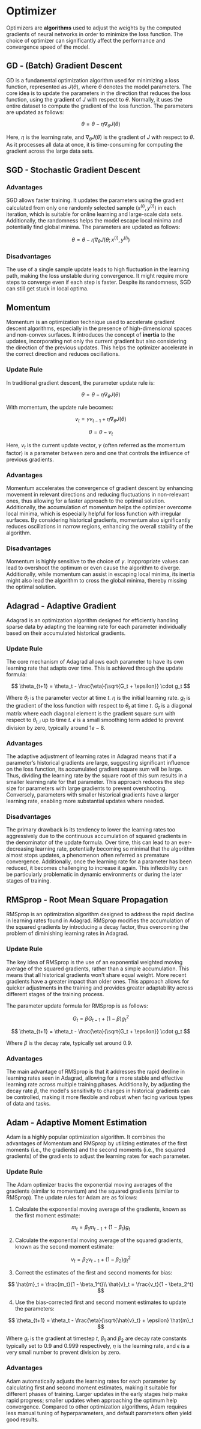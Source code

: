 # Optimizer

Optimizers are **algorithms** used to adjust the weights by the computed gradients of neural networks in order to minimize the loss function. The choice of optimizer can significantly affect the performance and convergence speed of the model.

## GD - (Batch) Gradient Descent

GD is a fundamental optimization algorithm used for minimizing a loss function, represented as $J(\theta)$, where $\theta$ denotes the model parameters. The core idea is to update the parameters in the direction that reduces the loss function, using the gradient of $J$ with respect to $\theta$. Normally, it uses the entire dataset to compute the gradient of the loss function. The parameters are updated as follows:

$$
\theta = \theta - \eta \nabla_\theta J(\theta)
$$

Here, $\eta$ is the learning rate, and $\nabla_\theta J(\theta)$ is the gradient of $J$ with respect to $\theta$. As it processes all data at once, it is time-consuming for computing the gradient across the large data sets.

## SGD - Stochastic Gradient Descent

### Advantages

SGD allows faster training. It updates the parameters using the gradient calculated from only one randomly selected sample $(x^{(i)}, y^{(i)})$ in each iteration, which is suitable for online learning and large-scale data sets. Additionally, the randomness helps the model escape local minima and potentially find global minima. The parameters are updated as follows:

$$
\theta = \theta - \eta \nabla_\theta J(\theta; x^{(i)}, y^{(i)})
$$

### Disadvantages

The use of a single sample update leads to high fluctuation in the learning path, making the loss unstable during convergence. It might require more steps to converge even if each step is faster. Despite its randomness, SGD can still get stuck in local optima.

## Momentum

Momentum is an optimization technique used to accelerate gradient descent algorithms, especially in the presence of high-dimensional spaces and non-convex surfaces. It introduces the concept of **inertia** to the updates, incorporating not only the current gradient but also considering the direction of the previous updates. This helps the optimizer accelerate in the correct direction and reduces oscillations.

### Update Rule

In traditional gradient descent, the parameter update rule is:

$$
\theta = \theta - \eta \nabla_\theta J(\theta)
$$

With momentum, the update rule becomes:

$$
v_t = \gamma v_{t-1} + \eta \nabla_\theta J(\theta)
$$

$$
\theta = \theta - v_t
$$

Here, $v_t$ is the current update vector, $\gamma$ (often referred as the momentum factor) is a parameter between zero and one that controls the influence of previous gradients.

### Advantages

Momentum accelerates the convergence of gradient descent by enhancing movement in relevant directions and reducing fluctuations in non-relevant ones, thus allowing for a faster approach to the optimal solution. Additionally, the accumulation of momentum helps the optimizer overcome local minima, which is especially helpful for loss function with irregular surfaces. By considering historical gradients, momentum also significantly reduces oscillations in narrow regions, enhancing the overall stability of the algorithm.

### Disadvantages

Momentum is highly sensitive to the choice of $\gamma$. Inappropriate values can lead to overshoot the optimum or even cause the algorithm to diverge. Additionally, while momentum can assist in escaping local minima, its inertia might also lead the algorithm to cross the global minima, thereby missing the optimal solution.

## Adagrad - Adaptive Gradient

Adagrad is an optimization algorithm designed for efficiently handling sparse data by adapting the learning rate for each parameter individually based on their accumulated historical gradients. 

### Update Rule

The core mechanism of Adagrad allows each parameter to have its own learning rate that adapts over time. This is achieved through the update formula:

$$
\theta_{t+1} = \theta_t - \frac{\eta}{\sqrt{G_t + \epsilon}} \cdot g_t
$$

Where $\theta_t$ is the parameter vector at time $t$. $\eta$ is the initial learning rate. $g_t$ is the gradient of the loss function with respect to $\theta_t$ at time $t$. $G_t$ is a diagonal matrix where each diagonal element is the gradient square sum with respect to $\theta_{t,i}$ up to time $t$. $\epsilon$ is a small smoothing term added to prevent division by zero, typically around $1e-8$.

### Advantages

The adaptive adjustment of learning rates in Adagrad means that if a parameter’s historical gradients are large, suggesting significant influence on the loss function, its accumulated gradient square sum will be large. Thus, dividing the learning rate by the square root of this sum results in a smaller learning rate for that parameter. This approach reduces the step size for parameters with large gradients to prevent overshooting. Conversely, parameters with smaller historical gradients have a larger learning rate, enabling more substantial updates where needed. 

### Disadvantages

The primary drawback is its tendency to lower the learning rates too aggressively due to the continuous accumulation of squared gradients in the denominator of the update formula. Over time, this can lead to an ever-decreasing learning rate, potentially becoming so minimal that the algorithm almost stops updates, a phenomenon often referred as premature convergence. Additionally, once the learning rate for a parameter has been reduced, it becomes challenging to increase it again. This inflexibility can be particularly problematic in dynamic environments or during the later stages of training.

## RMSprop - Root Mean Square Propagation

RMSprop is an optimization algorithm designed to address the rapid decline in learning rates found in Adagrad. RMSprop modifies the accumulation of the squared gradients by introducing a decay factor, thus overcoming the problem of diminishing learning rates in Adagrad.

### Update Rule

The key idea of RMSprop is the use of an exponential weighted moving average of the squared gradients, rather than a simple accumulation. This means that all historical gradients won't share equal weight. More recent gradients have a greater impact than older ones. This approach allows for quicker adjustments in the training and provides greater adaptability across different stages of the training process.

The parameter update formula for RMSprop is as follows:

$$
G_t = \beta G_{t-1} + (1 - \beta)g_t^2
$$

$$
\theta_{t+1} = \theta_t - \frac{\eta}{\sqrt{G_t + \epsilon}} \cdot g_t
$$

Where $\beta$ is the decay rate, typically set around 0.9.

### Advantages

The main advantage of RMSprop is that it addresses the rapid decline in learning rates seen in Adagrad, allowing for a more stable and effective learning rate across multiple training phases. Additionally, by adjusting the decay rate $\beta$, the model's sensitivity to changes in historical gradients can be controlled, making it more flexible and robust when facing various types of data and tasks.

## Adam - Adaptive Moment Estimation

Adam is a highly popular optimization algorithm. It combines the advantages of Momentum and RMSprop by utilizing estimates of the first moments (i.e., the gradients) and the second moments (i.e., the squared gradients) of the gradients to adjust the learning rates for each parameter.

### Update Rule

The Adam optimizer tracks the exponential moving averages of the gradients (similar to momentum) and the squared gradients (similar to RMSprop). The update rules for Adam are as follows:

1. Calculate the exponential moving average of the gradients, known as the first moment estimate:

$$
m_t = \beta_1 m_{t-1} + (1 - \beta_1) g_t
$$

2. Calculate the exponential moving average of the squared gradients, known as the second moment estimate:

$$
v_t = \beta_2 v_{t-1} + (1 - \beta_2) g_t^2
$$

3. Correct the estimates of the first and second moments for bias:

$$
\hat{m}_t = \frac{m_t}{1 - \beta_1^t}\\
\hat{v}_t = \frac{v_t}{1 - \beta_2^t}
$$

4. Use the bias-corrected first and second moment estimates to update the parameters:

$$
\theta_{t+1} = \theta_t - \frac{\eta}{\sqrt{\hat{v}_t} + \epsilon} \hat{m}_t 
$$

Where $g_t$ is the gradient at timestep $t$, $\beta_1$ and $\beta_2$ are decay rate constants typically set to 0.9 and 0.999 respectively, $\eta$ is the learning rate, and $\epsilon$ is a very small number to prevent division by zero.

### Advantages

Adam automatically adjusts the learning rates for each parameter by calculating first and second moment estimates, making it suitable for different phases of training. Larger updates in the early stages help make rapid progress; smaller updates when approaching the optimum help convergence. Compared to other optimization algorithms, Adam requires less manual tuning of hyperparameters, and default parameters often yield good results.
